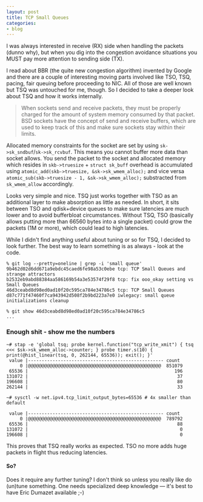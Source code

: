```yaml
---
layout: post
title: TCP Small Queues
categories:
- blog
---
```


I was always interested in receive (RX) side when handling the packets (dunno why), but when you dig into the congestion avoidance situations you MUST pay more attention to sending side (TX).

I read about BBR (the quite new congestion algorithm) invented by Google and there are a couple of interesting moving parts involved like TSO, TSQ, pacing, fair queuing before proceeding to NIC. All of those are well known but TSQ was untouched for me, though. So I decided to take a deeper look about TSQ and how it works internally.

>When sockets send and receive packets, they must be properly charged for the amount of system memory consumed by that packet. BSD sockets have the concept of send and receive buffers, which are used to keep track of this and make sure sockets stay within their limits.

Allocated memory constraints for the socket are set by using `sk->sk_sndbuf`/`sk->sk_rcvbuf`. This means you cannot buffer more data than socket allows. You send the packet to the socket and allocated memory which resides in `skb->truesize` + `struct sk_buff` overhead is accumulated using `atomic_add(skb->truesize, &sk->sk_wmem_alloc);` and vice versa `atomic_sub(skb->truesize - 1, &sk->sk_wmem_alloc);` substracted from `sk_wmem_allow` accordingly.

Looks very simple and nice. TSQ just works together with TSO as an additional layer to make absorption as little as needed. In short, it sits between TSO and qdisk+device queues to make sure latencies are much lower and to avoid bufferbloat circumstances. Without TSQ, TSO (basically allows putting more than 66560 bytes into a single packet) could grow the packets (1M or more), which could lead to high latencies.

While I didn't find anything useful about tuning or so for TSQ, I decided to look further. The best way to learn something is as always - look at the code.

```
% git log --pretty=oneline | grep -i 'small queue'
9b462d02d6dd671a9ebdc45caed6fe98a53c0ebe tcp: TCP Small Queues and strange attractors
b2532eb9abd88384aa586169b54a3e53574f29f8 tcp: fix ooo_okay setting vs Small Queues
46d3ceabd8d98ed0ad10f20c595ca784e34786c5 tcp: TCP Small Queues
d87c771f47460f7ca943942d508f2b9bd223a7e0 iwlegacy: small queue initializations cleanup

% git show 46d3ceabd8d98ed0ad10f20c595ca784e34786c5
...
```

### Enough shit - show me the numbers
```
~# stap -e 'global tsq; probe kernel.function("tcp_write_xmit") { tsq <<< $sk->sk_wmem_alloc->counter; } probe timer.s(10) { print(@hist_linear(tsq, 0, 262144, 65536)); exit(); }'
 value |-------------------------------------------------- count
     0 |@@@@@@@@@@@@@@@@@@@@@@@@@@@@@@@@@@@@@@@@@@@@@@@@@  851079
 65536 |                                                      196
131072 |                                                       37
196608 |                                                       80
262144 |                                                       33

~# sysctl -w net.ipv4.tcp_limit_output_bytes=65536 # 4x smaller than default

 value |-------------------------------------------------- count
     0 |@@@@@@@@@@@@@@@@@@@@@@@@@@@@@@@@@@@@@@@@@@@@@@@@@  789792
 65536 |                                                       88
131072 |                                                        0
196608 |                                                        0
```

This proves that TSQ really works as expected. TSO no more adds huge packets in flight thus reducing latencies.

#### So?

Does it require any further tuning? I don't think so unless you really like do (un)tune something. One needs specialized deep knowledge — it's best to have Eric Dumazet available ;-)
